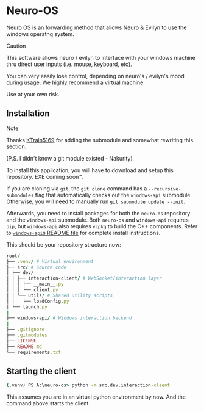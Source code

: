 # Neuro-OS

Neuro OS is an forwarding method that allows Neuro & Evilyn to use the windows operatng system.
> [!CAUTION]
> This software allows neuro / evilyn to interface with your windows machine thru direct user inputs (i.e. mouse, keyboard, etc).
>
> You can very easily lose control, depending on neuro's / evilyn's mood during usage. We highly recommend a virtual machine.
>
>
> Use at your own risk.

## Installation

> [!NOTE]
> Thanks [KTrain5169](https://github.com/KTrain5169) for adding the submodule and somewhat rewriting this section.
>
> (P.S. I didn't know a git module existed - Nakurity)

To install this application, you will have to download and setup this repository.
EXE coming soon:tm:.

If you are cloning via `git`, the `git clone` command has a `--recursive-submodules` flag that automatically checks out the `windows-api` submodule.
Otherwise, you will need to manually run `git submodule update --init`.

Afterwards, you need to install packages for both the `neuro-os` repository and the `windows-api` submodule.
Both `neuro-os` and `windows-api` requires `pip`, but `windows-api` also requires `vcpkg` to build the C++ components.
Refer to [`windows-api`s README file](./windows-api/README.md) for complete install instructions.

This should be your repository structure now:

```ruby
root/
├── .venv/ # Virtual environment
├── src/ # Source code
│ ├── dev/
│ │ ├── interaction-client/ # WebSocket/interaction layer
│ │ │ ├── __main__.py
│ │ │ └── client.py
│ │ └── utils/ # Shared utility scripts
│ │   ├── loadConfig.py
│ └── launch.py
|
├── windows-api/ # Windows interaction backend
|
├── .gitignore
├── .gitmodules
├── LICENSE
├── README.md
└── requirements.txt
```

## Starting the client
```cmd
(.venv) PS A:\neuro-os> python -m src.dev.interaction-client
```
This assumes you are in an virtual python environment by now. And the command above starts the client
